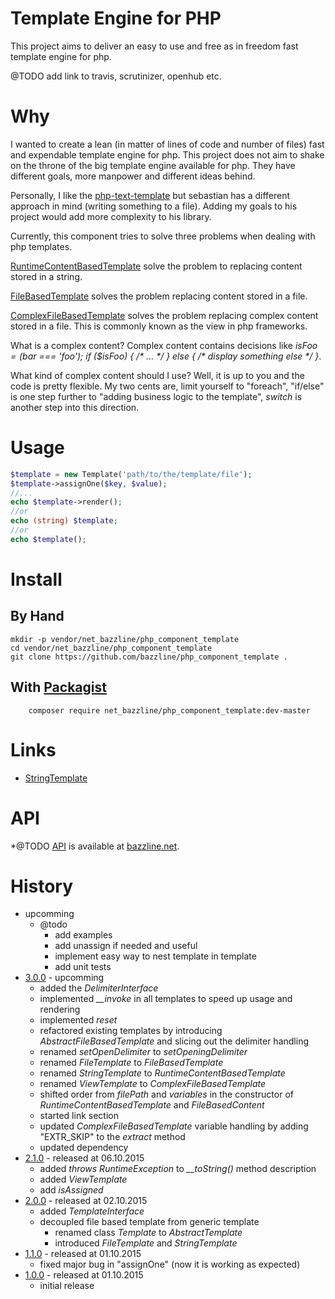 # Template Engine for PHP

This project aims to deliver an easy to use and free as in freedom fast template engine for php.

@TODO
add link to travis, scrutinizer, openhub etc.

# Why

I wanted to create a lean (in matter of lines of code and number of files) fast and expendable template engine for php.
This project does not aim to shake on the throne of the big template engine available for php. They have different goals, more manpower and different ideas behind.

Personally, I like the [php-text-template](https://github.com/sebastianbergmann/php-text-template) but sebastian has a different approach in mind (writing something to a file). Adding my goals to his project would add more complexity to his library.

Currently, this component tries to solve three problems when dealing with php templates.

[RuntimeContentBasedTemplate](https://github.com/bazzline/php_component_template/blob/master/source/Net/Bazzline/Component/Template/RuntimeContentBasedTemplate.php) solve the problem to replacing content stored in a string.

[FileBasedTemplate](https://github.com/bazzline/php_component_template/blob/master/source/Net/Bazzline/Component/Template/FileBasedTemplate.php) solves the problem replacing content stored in a file.

[ComplexFileBasedTemplate](https://github.com/bazzline/php_component_template/blob/master/source/Net/Bazzline/Component/Template/ComplexFileBasedTemplate.php) solves the problem replacing complex content stored in a file. This is commonly known as the view in php frameworks.

What is a complex content?
Complex content contains decisions like *$isFoo = ($bar === 'foo'); if ($isFoo) { /\* ... \*/ } else { /\* display something else \*/ }*.

What kind of complex content should I use?
Well, it is up to you and the code is pretty flexible. My two cents are, limit yourself to "foreach", "if/else" is one step further to "adding business logic to the template", *switch* is another step into this direction.

# Usage

```php
$template = new Template('path/to/the/template/file');
$template->assignOne($key, $value);
//...
echo $template->render();
//or
echo (string) $template;
//or
echo $template();
```

# Install

## By Hand

```
mkdir -p vendor/net_bazzline/php_component_template
cd vendor/net_bazzline/php_component_template
git clone https://github.com/bazzline/php_component_template .
```

## With [Packagist](https://packagist.org/packages/net_bazzline/php_component_template)

```
    composer require net_bazzline/php_component_template:dev-master
```

# Links

* [StringTemplate](https://github.com/nicmart/StringTemplate)

# API

*@TODO
[API](http://www.bazzline.net/efef04b8bf3867f969285f1160d52ee8a719940e/index.html) is available at [bazzline.net](http://www.bazzline.net).

# History

* upcomming
    * @todo
        * add examples
        * add unassign if needed and useful
        * implement easy way to nest template in template
        * add unit tests
* [3.0.0](https://github.com/bazzline/php_component_template/tree/3.0.0) - upcomming
    * added the *DelimiterInterface*
    * implemented *__invoke* in all templates to speed up usage and rendering
    * implemented *reset*
    * refactored existing templates by introducing *AbstractFileBasedTemplate* and slicing out the delimiter handling
    * renamed *setOpenDelimiter* to *setOpeningDelimiter*
    * renamed *FileTemplate* to *FileBasedTemplate*
    * renamed *StringTemplate* to *RuntimeContentBasedTemplate*
    * renamed *ViewTemplate* to *ComplexFileBasedTemplate*
    * shifted order from *filePath* and *variables* in the constructor of *RuntimeContentBasedTemplate* and *FileBasedContent*
    * started link section
    * updated *ComplexFileBasedTemplate* variable handling by adding "EXTR_SKIP" to the *extract* method
    * updated dependency
* [2.1.0](https://github.com/bazzline/php_component_template/tree/2.1.0) - released at 06.10.2015
    * added *throws RuntimeException* to *__toString()* method description
    * added *ViewTemplate*
    * add *isAssigned*
* [2.0.0](https://github.com/bazzline/php_component_template/tree/2.0.0) - released at 02.10.2015
    * added *TemplateInterface*
    * decoupled file based template from generic template
        * renamed class *Template* to *AbstractTemplate*
        * introduced *FileTemplate* and *StringTemplate*
* [1.1.0](https://github.com/bazzline/php_component_template/tree/1.1.0) - released at 01.10.2015
    * fixed major bug in "assignOne" (now it is working as expected)
* [1.0.0](https://github.com/bazzline/php_component_template/tree/1.0.0) - released at 01.10.2015
    * initial release 
